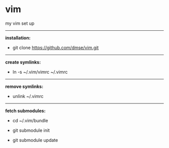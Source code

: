 vim
===

my vim set up

---
**installation:**

* git clone https://github.com/dmse/vim.git


---
**create symlinks:**

* ln -s ~/.vim/vimrc ~/.vimrc


---
**remove symlinks:**

* unlink ~/.vimrc


---
**fetch submodules:**

* cd ~/.vim/bundle

* git submodule init

* git submodule update
